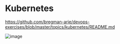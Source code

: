 # Kubernetes


https://github.com/bregman-arie/devops-exercises/blob/master/topics/kubernetes/README.md



![image](https://github.com/bowale01/Kubernetes/assets/37187773/1b3dac71-1a04-4751-938c-69c55b205585)
